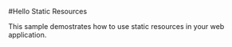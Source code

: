 #Hello Static Resources

This sample demostrates how to use static resources in your web application.
